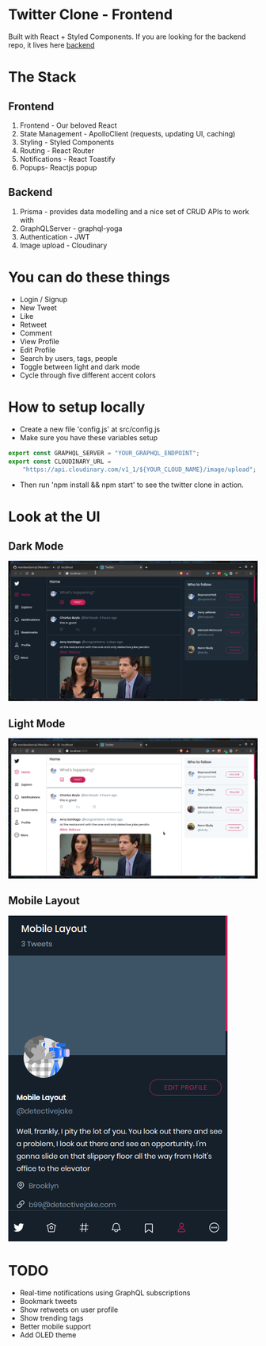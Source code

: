 # Twitter Clone - Frontend

Built with React + Styled Components.
If you are looking for the backend repo, it lives here [backend](https://github.com/manikandanraji/twitter-clone-backend)

# The Stack

## Frontend

1. Frontend - Our beloved React
2. State Management - ApolloClient (requests, updating UI, caching)
3. Styling - Styled Components
4. Routing - React Router
5. Notifications - React Toastify
6. Popups- Reactjs popup

## Backend

1. Prisma - provides data modelling and a nice set of CRUD APIs to work with
2. GraphQLServer - graphql-yoga
3. Authentication - JWT
4. Image upload - Cloudinary

# You can do these things

- Login / Signup
- New Tweet
- Like
- Retweet
- Comment
- View Profile
- Edit Profile
- Search by users, tags, people
- Toggle between light and dark mode
- Cycle through five different accent colors

# How to setup locally

- Create a new file 'config.js' at src/config.js
- Make sure you have these variables setup

```js
export const GRAPHQL_SERVER = "YOUR_GRAPHQL_ENDPOINT";
export const CLOUDINARY_URL =
	"https://api.cloudinary.com/v1_1/${YOUR_CLOUD_NAME}/image/upload";
```

- Then run 'npm install && npm start' to see the twitter clone in action.

# Look at the UI

## Dark Mode

![Dark](screenshots/twitter_clone_frontend_dark.png)

## Light Mode

![Light](screenshots/twitter_clone_frontend_light.png)

## Mobile Layout

![Mobile](screenshots/mobile_layout.png)

# TODO

- Real-time notifications using GraphQL subscriptions
- Bookmark tweets
- Show retweets on user profile
- Show trending tags
- Better mobile support
- Add OLED theme
